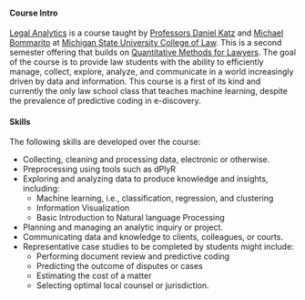 #### Course Intro
[Legal Analytics](http://www.legalanalyticscourse.com/) is a course taught by [Professors Daniel Katz](http://www.katz.law.msu.edu/) and [Michael Bommarito](http://bommaritollc.com/) at [Michigan State University College of Law](https://www.law.msu.edu/). This is a second semester offering that builds on [Quantitative Methods for Lawyers](http://computationallegalstudies.com/quantitative-methods-for-lawyers-course/). The goal of the course is to provide law students with the ability to efficiently manage, collect, explore, analyze, and communicate in a world increasingly driven by data and information. This course is a first of its kind and currently the only law school class that teaches machine learning, despite the prevalence of predictive coding in e-discovery. 

#### Skills
The following skills are developed over the course:
- Collecting, cleaning and processing data, electronic or otherwise.
- Preprocessing using tools such as dPlyR
- Exploring and analyzing data to produce knowledge and insights, including:
  * Machine learning, i.e., classification, regression, and clustering
  * Information Visualization
  * Basic Introduction to Natural language Processing
- Planning and managing an analytic inquiry or project.
- Communicating data and knowledge to clients, colleagues, or courts.
- Representative case studies to be completed by students might include:
  * Performing document review and predictive coding
  * Predicting the outcome of disputes or cases
  * Estimating the cost of a matter
  * Selecting optimal local counsel or jurisdiction.

